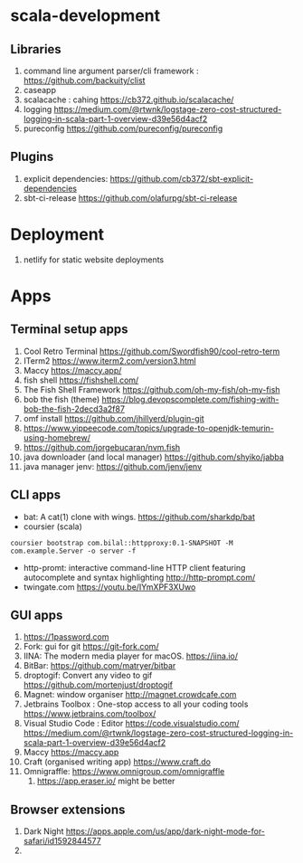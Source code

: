 # scala-development

## Libraries

1. command line argument parser/cli framework : https://github.com/backuity/clist
1. caseapp
1. scalacache : cahing https://cb372.github.io/scalacache/
1. logging https://medium.com/@rtwnk/logstage-zero-cost-structured-logging-in-scala-part-1-overview-d39e56d4acf2
1. pureconfig https://github.com/pureconfig/pureconfig


## Plugins

1. explicit dependencies: https://github.com/cb372/sbt-explicit-dependencies
1. sbt-ci-release https://github.com/olafurpg/sbt-ci-release

# Deployment

1. netlify for static website deployments

# Apps

## Terminal setup apps
1. Cool Retro Terminal https://github.com/Swordfish90/cool-retro-term
1. ITerm2 https://www.iterm2.com/version3.html
2. Maccy https://maccy.app/
3. fish shell https://fishshell.com/
4. The Fish Shell Framework https://github.com/oh-my-fish/oh-my-fish
5. bob the fish (theme) https://blog.devopscomplete.com/fishing-with-bob-the-fish-2decd3a2f87
6. omf install https://github.com/jhillyerd/plugin-git
7. https://www.yippeecode.com/topics/upgrade-to-openjdk-temurin-using-homebrew/
8. https://github.com/jorgebucaran/nvm.fish
9. java downloader (and local manager) https://github.com/shyiko/jabba
10. java manager jenv: https://github.com/jenv/jenv


## CLI apps
- bat: A cat(1) clone with wings. https://github.com/sharkdp/bat
- coursier (scala)
```
coursier bootstrap com.bilal::httpproxy:0.1-SNAPSHOT -M com.example.Server -o server -f
```
- http-promt: interactive command-line HTTP client featuring autocomplete and syntax highlighting http://http-prompt.com/
- twingate.com https://youtu.be/IYmXPF3XUwo

## GUI apps

1. https://1password.com
1. Fork: gui for git https://git-fork.com/
1. IINA: The modern media player for macOS. https://iina.io/
1. BitBar: https://github.com/matryer/bitbar
1. droptogif: Convert any video to gif https://github.com/mortenjust/droptogif
1. Magnet:  window organiser http://magnet.crowdcafe.com
1. Jetbrains Toolbox : One-stop access to all your coding tools https://www.jetbrains.com/toolbox/
1. Visual Studio Code : Editor https://code.visualstudio.com/
https://medium.com/@rtwnk/logstage-zero-cost-structured-logging-in-scala-part-1-overview-d39e56d4acf2
1. Maccy https://maccy.app
1. Craft (organised writing app) https://www.craft.do
1. Omnigraffle: https://www.omnigroup.com/omnigraffle
    1. https://app.eraser.io/ might be better



## Browser extensions

1. Dark Night https://apps.apple.com/us/app/dark-night-mode-for-safari/id1592844577
1. 
